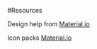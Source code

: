 #Resources

Design help from [Material.io](https://material.io/design/)

Icon packs [Material.io](https://material.io/tools/icons/?style=baseline)